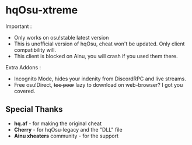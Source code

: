 # hqOsu-xtreme

Important :
- Only works on osu!stable latest version
- This is unofficial version of hqOsu, cheat won't be updated. Only client compatibility will.
- This client is blocked on Ainu, you will crash if you used them there.

Extra Addons :
- Incognito Mode, hides your indenity from DiscordRPC and live streams.
- Free osu!Direct, ~~too poor~~ lazy to download on web-browser? I got you covered.

## Special Thanks
- **hq.af** - for making the original cheat
- **Cherry** - for hqOsu-legacy and the "DLL" file
- **Ainu xheaters** community - for the support
